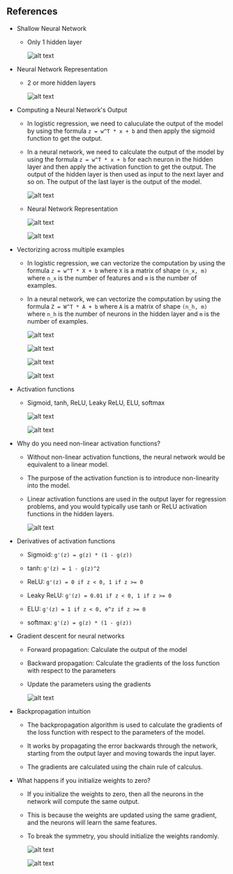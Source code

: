 ## References

- Shallow Neural Network

    - Only 1 hidden layer

        ![alt text](image.png)

- Neural Network Representation

    - 2 or more hidden layers

        ![alt text](image-1.png)

- Computing a Neural Network's Output

    - In logistic regression, we need to caluculate the output of the model by using the formula `z = w^T * x + b` and then apply the sigmoid function to get the output.
    - In a neural network, we need to calculate the output of the model by using the formula `z = w^T * x + b` for each neuron in the hidden layer and then apply the activation function to get the output. The output of the hidden layer is then used as input to the next layer and so on. The output of the last layer is the output of the model.

        ![alt text](image-2.png)

    - Neural Network Representation

        ![alt text](image-3.png)

        ![alt text](image-4.png)

- Vectorizing across multiple examples

    - In logistic regression, we can vectorize the computation by using the formula `z = w^T * X + b` where `X` is a matrix of shape `(n_x, m)` where `n_x` is the number of features and `m` is the number of examples.
    - In a neural network, we can vectorize the computation by using the formula `Z = W^T * A + b` where `A` is a matrix of shape `(n_h, m)` where `n_h` is the number of neurons in the hidden layer and `m` is the number of examples.

        ![alt text](image-5.png)

        ![alt text](image-6.png)

        ![alt text](image-13.png)

        ![alt text](image-14.png)

- Activation functions

    - Sigmoid, tanh, ReLU, Leaky ReLU, ELU, softmax

        ![alt text](image-7.png)

        ![alt text](image-8.png)

- Why do you need non-linear activation functions?

    - Without non-linear activation functions, the neural network would be equivalent to a linear model.

    - The purpose of the activation function is to introduce non-linearity into the model.

    - Linear activation functions are used in the output layer for regression problems, and you would typically use tanh or ReLU activation functions in the hidden layers.

        ![alt text](image-9.png)

- Derivatives of activation functions

    - Sigmoid: `g'(z) = g(z) * (1 - g(z))`

    - tanh: `g'(z) = 1 - g(z)^2`

    - ReLU: `g'(z) = 0 if z < 0, 1 if z >= 0`

    - Leaky ReLU: `g'(z) = 0.01 if z < 0, 1 if z >= 0`

    - ELU: `g'(z) = 1 if z < 0, e^z if z >= 0`

    - softmax: `g'(z) = g(z) * (1 - g(z))`

- Gradient descent for neural networks

    - Forward propagation: Calculate the output of the model

    - Backward propagation: Calculate the gradients of the loss function with respect to the parameters

    - Update the parameters using the gradients

        ![alt text](image-10.png)

- Backpropagation intuition

    - The backpropagation algorithm is used to calculate the gradients of the loss function with respect to the parameters of the model.

    - It works by propagating the error backwards through the network, starting from the output layer and moving towards the input layer.

    - The gradients are calculated using the chain rule of calculus.

- What happens if you initialize weights to zero?

    - If you initialize the weights to zero, then all the neurons in the network will compute the same output.

    - This is because the weights are updated using the same gradient, and the neurons will learn the same features.

    - To break the symmetry, you should initialize the weights randomly.

        ![alt text](image-11.png)

        ![alt text](image-12.png)

